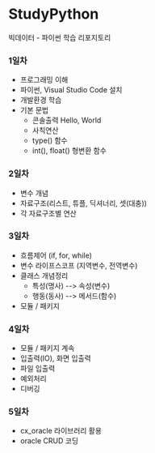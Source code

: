 # StudyPython
빅데이터 - 파이썬 학습 리포지토리


### 1일차
- 프로그래밍 이해
- 파이썬, Visual Studio Code 설치
- 개발환경 학습
- 기본 문법
    - 콘솔출력 Hello, World
    - 사칙연산
    - type() 함수
    - int(), float() 형변환 함수


### 2일차
- 변수 개념
- 자료구조(리스트, 튜플, 딕셔너리, 셋(대충))
- 각 자료구조별 연산


### 3일차
- 흐름제어 (if, for, while)
- 변수 라이프스코프 (지역변수, 전역변수)
- 클래스 개념정리
    - 특성(명사) --> 속성(변수)
    - 행동(동사) --> 메서드(함수)
- 모듈 / 패키지


### 4일차
- 모듈 / 패키지 계속
- 입출력(IO), 화면 입출력
- 파일 입출력
- 예외처리
- 디버깅


### 5일차
- cx_oracle 라이브러리 활용
- oracle CRUD 코딩
